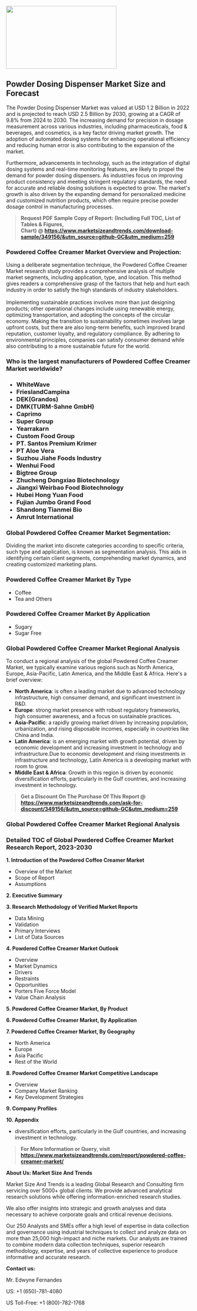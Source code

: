 <p><img class="alignnone size-medium wp-image-20088" src="https://ffe5etoiles.com/wp-content/uploads/2024/12/MST1-300x171.png" alt="" width="300" height="171" /></p><h2>Powder Dosing Dispenser Market Size and Forecast</h2><p>The Powder Dosing Dispenser Market was valued at USD 1.2 Billion in 2022 and is projected to reach USD 2.5 Billion by 2030, growing at a CAGR of 9.8% from 2024 to 2030. The increasing demand for precision in dosage measurement across various industries, including pharmaceuticals, food & beverages, and cosmetics, is a key factor driving market growth. The adoption of automated dosing systems for enhancing operational efficiency and reducing human error is also contributing to the expansion of the market.</p><p>Furthermore, advancements in technology, such as the integration of digital dosing systems and real-time monitoring features, are likely to propel the demand for powder dosing dispensers. As industries focus on improving product consistency and meeting stringent regulatory standards, the need for accurate and reliable dosing solutions is expected to grow. The market's growth is also driven by the expanding demand for personalized medicine and customized nutrition products, which often require precise powder dosage control in manufacturing processes.</p></p><blockquote id="" class=""><strong>Request PDF Sample Copy of Report: (Including Full TOC, List of Tables &amp; Figures, Chart)&nbsp;@&nbsp;<strong><a href="https://www.marketsizeandtrends.com/download-sample/349156/&utm_source=github-GC&utm_medium=259" target="_blank">https://www.marketsizeandtrends.com/download-sample/349156/&utm_source=github-GC&utm_medium=259</a></strong></strong></blockquote><h3 id="" class="">Powdered Coffee Creamer Market&nbsp;Overview and Projection:</h3><p id="" class="">Using a deliberate segmentation technique, the Powdered Coffee Creamer Market research study provides a comprehensive analysis of multiple market segments, including application, type, and location. This method gives readers a comprehensive grasp of the factors that help and hurt each industry in order to satisfy the high standards of industry stakeholders. <br /> <br />Implementing sustainable practices involves more than just designing products; other operational changes include using renewable energy, optimizing transportation, and adopting the concepts of the circular economy. Making the transition to sustainability sometimes involves large upfront costs, but there are also long-term benefits, such improved brand reputation, customer loyalty, and regulatory compliance. By adhering to environmental principles, companies can satisfy consumer demand while also contributing to a more sustainable future for the world.</p><h3 id="" class="">Who is the largest manufacturers of&nbsp;Powdered Coffee Creamer Market worldwide?</h3><h3 class=""><p><ul><li>WhiteWave </li><li> FrieslandCampina </li><li> DEK(Grandos) </li><li> DMK(TURM-Sahne GmbH) </li><li> Caprimo </li><li> Super Group </li><li> Yearrakarn </li><li> Custom Food Group </li><li> PT. Santos Premium Krimer </li><li> PT Aloe Vera </li><li> Suzhou Jiahe Foods Industry </li><li> Wenhui Food </li><li> Bigtree Group </li><li> Zhucheng Dongxiao Biotechnology </li><li> Jiangxi Weirbao Food Biotechnology </li><li> Hubei Hong Yuan Food </li><li> Fujian Jumbo Grand Food </li><li> Shandong Tianmei Bio </li><li> Amrut International</li></ul></p></h3><h3 id="" class="">Global&nbsp;Powdered Coffee Creamer Market Segmentation:</h3><p id="" class="">Dividing the market into discrete categories according to specific criteria, such type and application, is known as segmentation analysis. This aids in identifying certain client segments, comprehending market dynamics, and creating customized marketing plans.</p><h3 id="" class="">Powdered Coffee Creamer Market&nbsp;By Type</h3><p><p><ul><li>Coffee</li><li> Tea and Others</p></li></ul></p></p><h3 id="" class="">Powdered Coffee Creamer Market&nbsp;By Application</h3><p class=""><p><ul><li>Sugary</li><li> Sugar Free</li></ul></p></p><h3 id="" class="">Global Powdered Coffee Creamer Market Regional Analysis</h3><p id="" class="">To conduct a regional analysis of the global Powdered Coffee Creamer Market, we typically examine various regions such as North America, Europe, Asia-Pacific, Latin America, and the Middle East &amp; Africa. Here's a brief overview:</p><ul><li><strong>North America</strong>: is often a leading market due to advanced technology infrastructure, high consumer demand, and significant investment in R&amp;D.</li><li><strong>Europe</strong>: strong market presence with robust regulatory frameworks, high consumer awareness, and a focus on sustainable practices.</li><li><strong>Asia-Pacific</strong>: a rapidly growing market driven by increasing population, urbanization, and rising disposable incomes, especially in countries like China and India.</li><li><strong>Latin America</strong>: is an emerging market with growth potential, driven by economic development and increasing investment in technology and infrastructure.Due to economic development and rising investments in infrastructure and technology, Latin America is a developing market with room to grow.</li><li><strong>Middle East &amp; Africa</strong>: Growth in this region is driven by economic diversification efforts, particularly in the Gulf countries, and increasing investment in technology.</li></ul><blockquote id="" class=""><strong>Get a Discount On The Purchase Of This Report @ <strong><a href="https://www.marketsizeandtrends.com/ask-for-discount/349156/&utm_source=github-GC&utm_medium=259" target="_blank">https://www.marketsizeandtrends.com/ask-for-discount/349156/&utm_source=github-GC&utm_medium=259</a></strong></strong></blockquote><h3 id="" class="">Global Powdered Coffee Creamer Market Regional Analysis</h3><h3 id="" class="">Detailed TOC of Global Powdered Coffee Creamer Market Research Report, 2023-2030</h3><p id="" class=""><strong>1. Introduction of the Powdered Coffee Creamer Market</strong></p><ul><li>Overview of the Market</li><li>Scope of Report</li><li>Assumptions</li></ul><p id="" class=""><strong>2. Executive Summary</strong></p><p id="" class=""><strong>3. Research Methodology of Verified Market Reports</strong></p><ul><li>Data Mining</li><li>Validation</li><li>Primary Interviews</li><li>List of Data Sources</li></ul><p id="" class=""><strong>4. Powdered Coffee Creamer Market Outlook</strong></p><ul><li>Overview</li><li>Market Dynamics</li><li>Drivers</li><li>Restraints</li><li>Opportunities</li><li>Porters Five Force Model</li><li>Value Chain Analysis</li></ul><p id="" class=""><strong>5. Powdered Coffee Creamer Market, By Product</strong></p><p id="" class=""><strong>6. Powdered Coffee Creamer Market, By Application</strong></p><p id="" class=""><strong>7. Powdered Coffee Creamer Market, By Geography</strong></p><ul><li>North America</li><li>Europe</li><li>Asia Pacific</li><li>Rest of the World</li></ul><p id="" class=""><strong>8. Powdered Coffee Creamer Market Competitive Landscape</strong></p><ul><li>Overview</li><li>Company Market Ranking</li><li>Key Development Strategies</li></ul><p id="" class=""><strong>9. Company Profiles</strong></p><p id="" class=""><strong>10. Appendix</strong></p><ul><li>diversification efforts, particularly in the Gulf countries, and increasing investment in technology.</li></ul><blockquote id="" class=""><strong>For More Information or Query, visit <strong><strong><a href="https://www.marketsizeandtrends.com/report/powdered-coffee-creamer-market/" target="_blank">https://www.marketsizeandtrends.com/report/powdered-coffee-creamer-market/</a></strong></strong></strong></blockquote><p id="" class=""><strong>About Us: Market Size And Trends</strong></p><p id="" class="">Market Size And Trends is a leading Global Research and Consulting firm servicing over 5000+ global clients. We provide advanced analytical research solutions while offering information-enriched research studies.</p><p id="" class="">We also offer insights into strategic and growth analyses and data necessary to achieve corporate goals and critical revenue decisions.</p><p id="" class="">Our 250 Analysts and SMEs offer a high level of expertise in data collection and governance using industrial techniques to collect and analyze data on more than 25,000 high-impact and niche markets. Our analysts are trained to combine modern data collection techniques, superior research methodology, expertise, and years of collective experience to produce informative and accurate research.</p><p id="" class=""><strong>Contact us:</strong></p><p id="" class="">Mr. Edwyne Fernandes</p><p id="" class="">US: +1 (650)-781-4080</p><p id="" class="">US Toll-Free: +1 (800)-782-1768</p>
